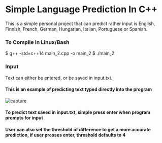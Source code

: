 # Simple Language Prediction In C++
This is a simple personal project that can predict rather input is English, Finnish, French, German, Hungarian, Italian, Portuguese or Spanish. 
### To Compile In Linux/Bash
$ g++ -std=c++14 main_2.cpp -o main_2
$ ./main_2

### Input
Text can either be entered, or be saved in input.txt. 

#### This is an example of predicting text typed directly into the program
![capture](https://user-images.githubusercontent.com/32224617/49131281-3e12b200-f29d-11e8-9174-316a98255db5.PNG)

#### To predict text saved in input.txt, simple press enter when program prompts for input

#### User can also set the threshold of difference to get a more accurate prediction, if user presses enter, threshold defaults to 4
